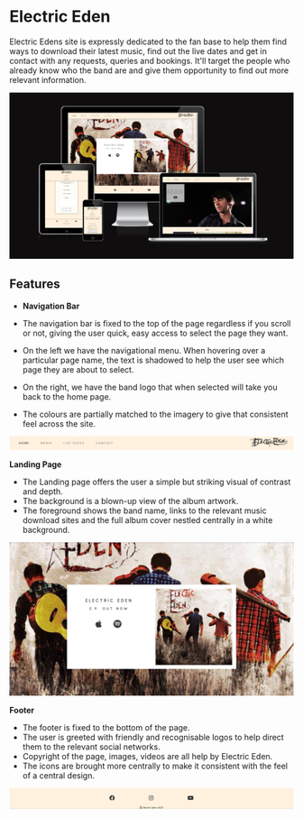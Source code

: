 # Electric Eden
Electric Edens site is expressly dedicated to the fan base to help them find ways to download their latest music, find out the live dates and get in contact with any requests, queries and bookings. It'll target the people who already know who the band are and give them opportunity to find out more relevant information. 


![responsive mockup](Readme_Img/electric_eden_readme1.jpg)

## Features


-  __Navigation Bar__
 
 
- The navigation bar is fixed to the top of the page regardless if you scroll or not, giving the user quick, easy access to select the page they want. 
- On the left we have the navigational menu. When hovering over a particular page name, the text is shadowed to help the user see which page they are about to select. 
- On the right, we have the band logo that when selected will take you back to the home page. 
- The colours are partially matched to the imagery to give that consistent feel across the site. 

![navigation bar](Readme_Img/electric_eden_readme_nav.jpg)

__Landing Page__

- The Landing page offers the user a simple but striking visual of contrast and depth. 
- The background is a blown-up view of the album artwork.
- The foreground shows the band name, links to the relevant music download sites and the full album cover nestled centrally in a white background. 

![landing page](Readme_Img/electric_eden_readme_landing.jpg)

__Footer__
- The footer is fixed to the bottom of the page. 
- The user is greeted with friendly and recognisable logos to help direct them to the relevant social networks.
- Copyright of the page, images, videos are all help by Electric Eden. 
- The icons are brought more centrally to make it consistent with the feel of a central design.


![footer](Readme_Img/electric_eden_readme_footer.jpg)

